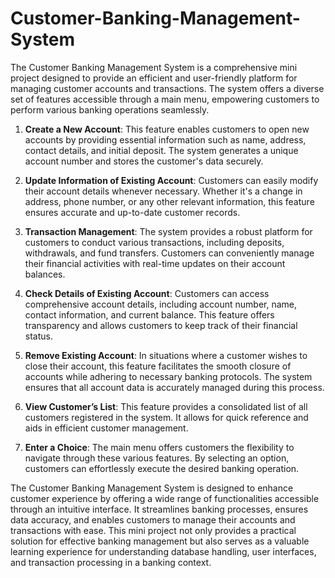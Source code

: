 # Customer-Banking-Management-System
The Customer Banking Management System is a comprehensive mini project designed to provide an efficient and user-friendly platform for managing customer accounts and transactions. The system offers a diverse set of features accessible through a main menu, empowering customers to perform various banking operations seamlessly.

1. **Create a New Account**: This feature enables customers to open new accounts by providing essential information such as name, address, contact details, and initial deposit. The system generates a unique account number and stores the customer's data securely.

2. **Update Information of Existing Account**: Customers can easily modify their account details whenever necessary. Whether it's a change in address, phone number, or any other relevant information, this feature ensures accurate and up-to-date customer records.

3. **Transaction Management**: The system provides a robust platform for customers to conduct various transactions, including deposits, withdrawals, and fund transfers. Customers can conveniently manage their financial activities with real-time updates on their account balances.

4. **Check Details of Existing Account**: Customers can access comprehensive account details, including account number, name, contact information, and current balance. This feature offers transparency and allows customers to keep track of their financial status.

5. **Remove Existing Account**: In situations where a customer wishes to close their account, this feature facilitates the smooth closure of accounts while adhering to necessary banking protocols. The system ensures that all account data is accurately managed during this process.

6. **View Customer’s List**: This feature provides a consolidated list of all customers registered in the system. It allows for quick reference and aids in efficient customer management.

7. **Enter a Choice**: The main menu offers customers the flexibility to navigate through these various features. By selecting an option, customers can effortlessly execute the desired banking operation.

The Customer Banking Management System is designed to enhance customer experience by offering a wide range of functionalities accessible through an intuitive interface. It streamlines banking processes, ensures data accuracy, and enables customers to manage their accounts and transactions with ease. This mini project not only provides a practical solution for effective banking management but also serves as a valuable learning experience for understanding database handling, user interfaces, and transaction processing in a banking context.
